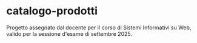 # catalogo-prodotti
Progetto assegnato dal docente per il corso di Sistemi Informativi su Web, valido per la sessione d'esame di settembre 2025.
